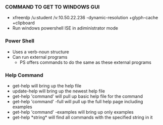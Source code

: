 ### COMMAND TO GET TO WINDOWS GUI
- xfreerdp /u:student /v:10.50.22.236 -dynamic-resolution +glyph-cache +clipboard
- Run windows powershell ISE in adiministrator mode

### Power Shell
- Uses a verb-noun structure
- Can run external programs
  - PS offers commands to do the same as these external programs

### Help Command
- get-help will bring up the help file
- update-help will bring up the newest help file
- get-help 'command' will pull up basic help file for the command
- get-help 'command' -full will pull up the full help page including examples
- get-help 'command' -examples will bring up only examples
- get-help \*string* will find all commands with the specified string in it
 
